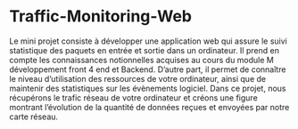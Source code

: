 # Traffic-Monitoring-Web
Le mini projet consiste à développer une application web qui assure le suivi statistique des paquets en entrée et sortie dans un ordinateur. Il prend en compte les connaissances notionnelles acquises au cours du module M développement front 4 end et Backend. D’autre part, il permet de connaître le niveau d’utilisation des ressources de votre ordinateur, ainsi que de maintenir des statistiques sur les évènements logiciel. Dans ce projet, nous récupérons le trafic réseau de votre ordinateur et créons une figure montrant l’évolution de la quantité de données reçues et envoyées par notre carte réseau.

